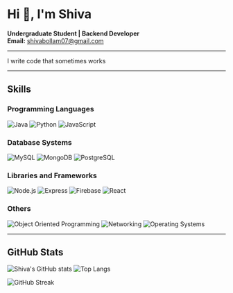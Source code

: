 # Hi 👋, I'm Shiva

**Undergraduate Student | Backend Developer**  
**Email:** shivabollam07@gmail.com  

---

I write code that sometimes works 

---

## Skills

### Programming Languages
![Java](https://img.shields.io/badge/Java-ED8B00?style=for-the-badge&logo=java&logoColor=white)
![Python](https://img.shields.io/badge/Python-3776AB?style=for-the-badge&logo=python&logoColor=white)
![JavaScript](https://img.shields.io/badge/JavaScript-F7DF1E?style=for-the-badge&logo=javascript&logoColor=black)

### Database Systems
![MySQL](https://img.shields.io/badge/MySQL-4479A1?style=for-the-badge&logo=mysql&logoColor=white)
![MongoDB](https://img.shields.io/badge/MongoDB-4EA94B?style=for-the-badge&logo=mongodb&logoColor=white)
![PostgreSQL](https://img.shields.io/badge/PostgreSQL-316192?style=for-the-badge&logo=postgresql&logoColor=white)

### Libraries and Frameworks
![Node.js](https://img.shields.io/badge/Node.js-339933?style=for-the-badge&logo=nodedotjs&logoColor=white)
![Express](https://img.shields.io/badge/Express-000000?style=for-the-badge&logo=express&logoColor=white)
![Firebase](https://img.shields.io/badge/Firebase-FFCA28?style=for-the-badge&logo=firebase&logoColor=white)
![React](https://img.shields.io/badge/React-61DAFB?style=for-the-badge&logo=react&logoColor=black)

### Others
![Object Oriented Programming](https://img.shields.io/badge/Object_Oriented_Programming-0096D6?style=for-the-badge&logo=visual-studio-code&logoColor=white)
![Networking](https://img.shields.io/badge/Networking-0078D4?style=for-the-badge&logo=cisco&logoColor=white)
![Operating Systems](https://img.shields.io/badge/Operating_Systems-0078D4?style=for-the-badge&logo=linux&logoColor=white)

---

## GitHub Stats

![Shiva's GitHub stats](https://github-readme-stats.vercel.app/api?username=shivabollam07&show_icons=true&theme=radical)       ![Top Langs](https://github-readme-stats.vercel.app/api/top-langs/?username=shivabollam07&layout=compact&theme=radical)

![GitHub Streak](https://github-readme-streak-stats.herokuapp.com/?user=shivabollam07&theme=radical)


